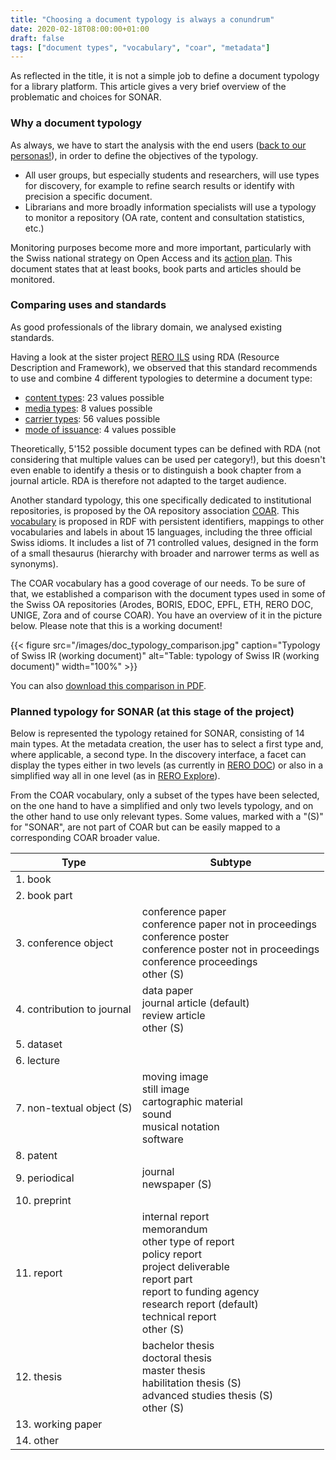 ```yaml
---
title: "Choosing a document typology is always a conundrum"
date: 2020-02-18T08:00:00+01:00
draft: false
tags: ["document types", "vocabulary", "coar", "metadata"]
---
```


As reflected in the title, it is not a simple job to define a document typology for a library platform. This article gives a very brief overview of the problematic and choices for SONAR.

<!--more-->

### Why a document typology

As always, we have to start the analysis with the end users ([back to our personas!](https://sonar.ch/post/personas/)), in order to define the objectives of the typology.

* All user groups, but especially students and researchers, will use types for discovery, for example to refine search results or identify with precision a specific document.
* Librarians and more broadly information specialists will use a typology to monitor a repository (OA rate, content and consultation statistics, etc.)

Monitoring purposes become more and more important, particularly with the Swiss national strategy on Open Access and its [action plan](https://www.swissuniversities.ch/fileadmin/swissuniversities/Dokumente/Hochschulpolitik/Open_Access/Plan_d_action-f.pdf). This document states that at least books, book parts and articles should be monitored.

### Comparing uses and standards

As good professionals of the library domain, we analysed existing standards.

Having a look at the sister project [RERO ILS](https://ils.test.rero.ch/) using RDA (Resource Description and Framework), we observed that this standard recommends to use and combine 4 different typologies to determine a document type:

* [content types](http://www.rdaregistry.info/termList/RDAContentType/): 23 values possible
* [media types](http://www.rdaregistry.info/termList/RDAMediaType/): 8 values possible
* [carrier types](http://rdaregistry.info/termList/RDACarrierType): 56 values possible
* [mode of issuance](http://www.rdaregistry.info/termList/ModeIssue/): 4 values possible

Theoretically, 5'152 possible document types can be defined with RDA (not considering that multiple values can be used per category!), but this doesn't even enable to identify a thesis or to distinguish a book chapter from a journal article. RDA is therefore not adapted to the target audience.

Another standard typology, this one specifically dedicated to institutional repositories, is proposed by the OA repository association [COAR](https://www.coar-repositories.org). This [vocabulary](http://vocabularies.coar-repositories.org/pubby/resource_type) is proposed in RDF with persistent identifiers, mappings to other vocabularies and labels in about 15 languages, including the three official Swiss idioms. It includes a list of 71 controlled values, designed in the form of a small thesaurus (hierarchy with broader and narrower terms as well as synonyms).

The COAR vocabulary has a good coverage of our needs. To be sure of that, we established a comparison with the document types used in some of the Swiss OA repositories (Arodes, BORIS, EDOC, EPFL, ETH, RERO DOC, UNIGE, Zora and of course COAR). You have an overview of it in the picture below. Please note that this is a working document!

{{< figure src="/images/doc_typology_comparison.jpg" caption="Typology of Swiss IR (working document)" alt="Table: typology of Swiss IR (working document)" width="100%" >}}

You can also [download this comparison in PDF](/documents/doc_typology_comparison.pdf).

### Planned typology for SONAR (at this stage of the project)

Below is represented the typology retained for SONAR, consisting of 14 main types. At the metadata creation, the user has to select a first type and, where applicable, a second type. In the discovery interface, a facet can display the types either in two levels (as currently in [RERO DOC](http://doc.rero.ch/)) or also in a simplified way all in one level (as in [RERO Explore](https://explore.rero.ch/)).

From the COAR vocabulary, only a subset of the types have been selected, on the one hand to have a simplified and only two levels typology, and on the other hand to use only relevant types. Some values, marked with a "(S)" for "SONAR", are not part of COAR but can be easily mapped to a corresponding COAR broader value.

| Type | Subtype |
| ------ | ----------- |
| 1. book |  |
| 2. book part |  |
| 3. conference object | conference paper<br />conference paper not in proceedings<br />conference poster<br />conference poster not in proceedings<br />conference proceedings<br />other (S) |
| 4. contribution to journal | data paper<br />journal article (default)<br />review article<br />other (S) |
| 5. dataset |  |
| 6. lecture |  |
| 7. non-textual object (S) | moving image<br />still image<br />cartographic material<br />sound<br />musical notation<br />software |
| 8. patent |  |
| 9. periodical | journal<br />newspaper (S) |
| 10. preprint |  |
| 11. report | internal report<br />memorandum<br />other type of report<br />policy report<br />project deliverable<br />report part<br />report to funding agency<br />research report (default)<br />technical report<br />other (S) |
| 12. thesis | bachelor thesis<br />doctoral thesis<br />master thesis<br />habilitation thesis (S)<br />advanced studies thesis (S)<br />other (S) |
| 13. working paper |  |
| 14. other |  |